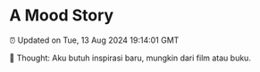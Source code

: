 # A Mood Story

⏰ Updated on Tue, 13 Aug 2024 19:14:01 GMT

💭 Thought: Aku butuh inspirasi baru, mungkin dari film atau buku.

